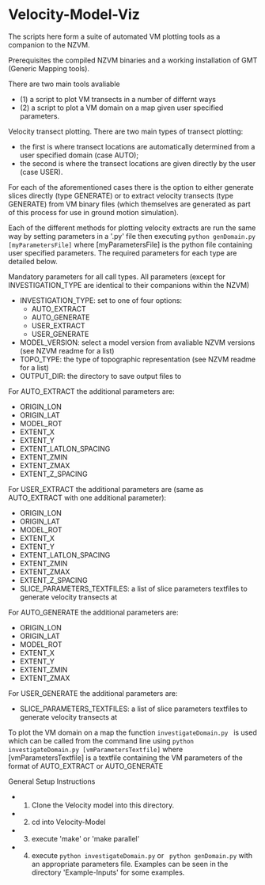 # Velocity-Model-Viz

The scripts here form a suite of automated VM plotting tools as a companion to the NZVM.

Prerequisites the compiled NZVM binaries and a working installation of GMT (Generic Mapping tools).

There are two main tools avaliable 
- (1) a script to plot VM transects in a number of differnt ways
- (2) a script to plot a VM domain on a map given user specified parameters. 

Velocity transect plotting. There are two main types of transect plotting: 
- the first is where transect locations are automatically determined from a user specified domain (case AUTO); 
- the second is where the transect locations are given directly by the user (case USER). 

For each of the aforementioned cases there is the option to either generate slices directly (type GENERATE) or to extract velocity transects  (type GENERATE) from VM binary files (which themselves are generated as part of this process for use in ground motion simulation). 

Each of the different methods for plotting velocity extracts are run the same way by setting parameters in a '.py' file then executing ```python genDomain.py [myParametersFile]``` where  [myParametersFile] is the python file containing user specified parameters. The required parameters for each type are detailed below. 

Mandatory parameters for all call types. All parameters (except for INVESTIGATION_TYPE are identical to their companions within the NZVM)

- INVESTIGATION_TYPE: set to one of four options: 
  - AUTO_EXTRACT
  - AUTO_GENERATE
  - USER_EXTRACT
  - USER_GENERATE
- MODEL_VERSION: select a model version from avaliable NZVM versions (see NZVM readme for a list)
- TOPO_TYPE: the type of topographic representation  (see NZVM readme for a list)
- OUTPUT_DIR: the directory to save output files to

For AUTO_EXTRACT the additional parameters are:
- ORIGIN_LON
- ORIGIN_LAT
- MODEL_ROT
- EXTENT_X
- EXTENT_Y
- EXTENT_LATLON_SPACING
- EXTENT_ZMIN
- EXTENT_ZMAX
- EXTENT_Z_SPACING

For USER_EXTRACT the additional parameters are (same as AUTO_EXTRACT with one additional parameter): 
- ORIGIN_LON
- ORIGIN_LAT
- MODEL_ROT
- EXTENT_X
- EXTENT_Y
- EXTENT_LATLON_SPACING
- EXTENT_ZMIN
- EXTENT_ZMAX
- EXTENT_Z_SPACING
- SLICE_PARAMETERS_TEXTFILES: a list of slice parameters textfiles to generate velocity transects at


For AUTO_GENERATE the additional parameters are:
- ORIGIN_LON
- ORIGIN_LAT
- MODEL_ROT
- EXTENT_X
- EXTENT_Y
- EXTENT_ZMIN
- EXTENT_ZMAX

For USER_GENERATE the additional parameters are:
- SLICE_PARAMETERS_TEXTFILES: a list of slice parameters textfiles to generate velocity transects at


To plot the VM domain on a map the function ```investigateDomain.py ``` is used which can be called from the command line using ```python investigateDomain.py [vmParametersTextfile]``` where [vmParametersTextfile] is a textfile containing the VM parameters of the format of  AUTO_EXTRACT or AUTO_GENERATE




 General Setup Instructions

- 1) Clone the Velocity model into this directory.

- 2) cd into Velocity-Model

- 3) execute 'make' or 'make parallel'

- 4) execute ```python investigateDomain.py``` or ``` python genDomain.py``` with an appropriate parameters file. Examples can be seen in the directory 'Example-Inputs' for some examples. 



